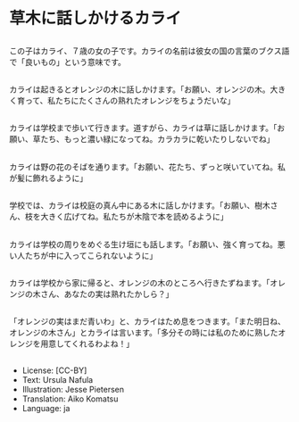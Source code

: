 # 草木に話しかけるカライ

##
この子はカライ、７歳の女の子です。カライの名前は彼女の国の言葉のブクス語で「良いもの」という意味です。

##
カライは起きるとオレンジの木に話しかけます。「お願い、オレンジの木。大きく育って、私たちにたくさんの熟れたオレンジをちょうだいな」

##
カライは学校まで歩いて行きます。道すがら、カライは草に話しかけます。「お願い、草たち、もっと濃い緑になってね。カラカラに乾いたりしないでね」

##
カライは野の花のそばを通ります。「お願い、花たち、ずっと咲いていてね。私が髪に飾れるように」

##
学校では、カライは校庭の真ん中にある木に話しかけます。「お願い、樹木さん、枝を大きく広げてね。私たちが木陰で本を読めるように」

##
カライは学校の周りをめぐる生け垣にも話します。「お願い、強く育ってね。悪い人たちが中に入ってこられないように」

##
カライは学校から家に帰ると、オレンジの木のところへ行きたずねます。「オレンジの木さん、あなたの実は熟れたかしら？」

##
「オレンジの実はまだ青いわ」と、カライはため息をつきます。「また明日ね、オレンジの木さん」とカライは言います。「多分その時には私のために熟したオレンジを用意してくれるわよね！」

##
* License: [CC-BY]
* Text: Ursula Nafula
* Illustration: Jesse Pietersen
* Translation: Aiko Komatsu
* Language: ja
